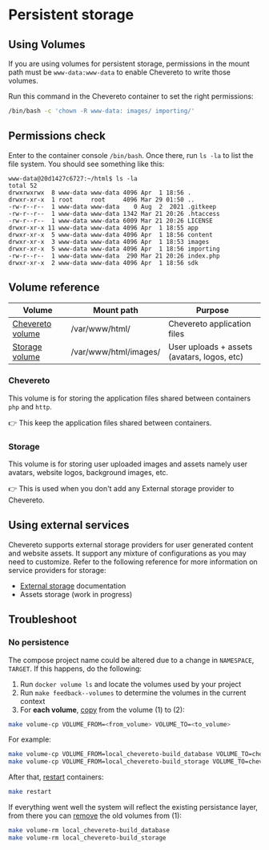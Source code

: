 # Persistent storage

## Using Volumes

If you are using volumes for persistent storage, permissions in the mount path must be `www-data:www-data` to enable Chevereto to write those volumes.

Run this command in the Chevereto container to set the right permissions:

```sh
/bin/bash -c 'chown -R www-data: images/ importing/'
```

## Permissions check

Enter to the container console `/bin/bash`. Once there, run `ls -la` to list the file system. You should see something like this:

```plain
www-data@20d1427c6727:~/html$ ls -la
total 52
drwxrwxrwx  8 www-data www-data 4096 Apr  1 18:56 .
drwxr-xr-x  1 root     root     4096 Mar 29 01:50 ..
-rw-r--r--  1 www-data www-data    0 Aug  2  2021 .gitkeep
-rw-r--r--  1 www-data www-data 1342 Mar 21 20:26 .htaccess
-rw-r--r--  1 www-data www-data 6009 Mar 21 20:26 LICENSE
drwxr-xr-x 11 www-data www-data 4096 Apr  1 18:55 app
drwxr-xr-x  5 www-data www-data 4096 Apr  1 18:56 content
drwxr-xr-x  3 www-data www-data 4096 Apr  1 18:53 images
drwxr-xr-x  5 www-data www-data 4096 Apr  1 18:56 importing
-rw-r--r--  1 www-data www-data  290 Mar 21 20:26 index.php
drwxr-xr-x  2 www-data www-data 4096 Apr  1 18:56 sdk
```

## Volume reference

| Volume                         | Mount path            | Purpose                                     |
| ------------------------------ | --------------------- | ------------------------------------------- |
| [Chevereto volume](#chevereto) | /var/www/html/        | Chevereto application files                 |
| [Storage volume](#storage)     | /var/www/html/images/ | User uploads + assets (avatars, logos, etc) |

### Chevereto

This volume is for storing the application files shared between containers `php` and `http`.

👉 This keep the application files shared between containers.

### Storage

This volume is for storing user uploaded images and assets namely user avatars, website logos, background images, etc.

👉 This is used when you don't add any External storage provider to Chevereto.

## Using external services

Chevereto supports external storage providers for user generated content and website assets. It support any mixture of configurations as you may need to customize. Refer to the following reference for more information on service providers for storage:

* [External storage](https://v4-admin.chevereto.com/features/external-storage.html) documentation
* Assets storage (work in progress)

## Troubleshoot

### No persistence

The compose project name could be altered due to a change in `NAMESPACE`, `TARGET`. If this happens, do the following:

1. Run `docker volume ls` and locate the volumes used by your project
2. Run `make feedback--volumes` to determine the volumes in the current context
3. For **each volume**, [copy](VOLUMES.md#volume-copy) from the volume (1) to (2):

```sh
make volume-cp VOLUME_FROM=<from_volume> VOLUME_TO=<to_volume>
```

For example:

```sh
make volume-cp VOLUME_FROM=local_chevereto-build_database VOLUME_TO=chevereto_chevereto_database
make volume-cp VOLUME_FROM=local_chevereto-build_storage VOLUME_TO=chevereto_chevereto_storage
```

After that, [restart](DOCKER-COMPOSE.md#restart) containers:

```sh
make restart
```

If everything went well the system will reflect the existing persistance layer, from there you can [remove](VOLUMES.md#volume-remove) the old volumes from (1):

```sh
make volume-rm local_chevereto-build_database
make volume-rm local_chevereto-build_storage
```
